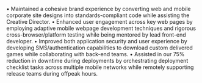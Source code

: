 • Maintained a cohesive brand experience by converting web and mobile corporate
site designs into standards-compliant code while assisting the Creative Director.
• Enhanced user engagement across key web pages by employing adaptive mobile
webpage development techniques and rigorous cross-browser/platform testing while
being mentored by lead front-end developer.
• Improved both application security and user experience by developing SMS/authentication
capabilities to download custom delivered games while collaborating with back-end teams.
• Assisted in our 75% reduction in downtime during deployments by orchestrating
deployment checklist tasks across multiple mobile networks while remotely
supporting release teams during offpeak hours.
